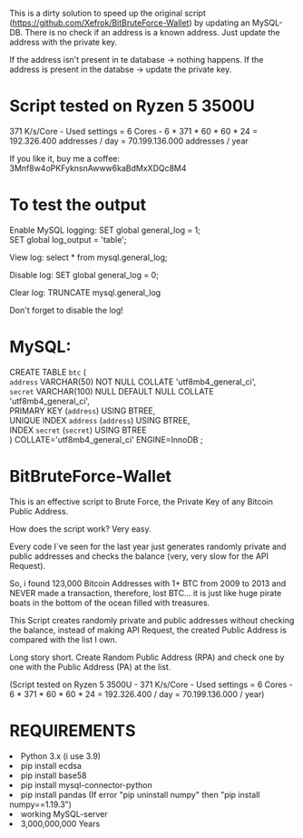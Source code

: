 This is a dirty solution to speed up the original script (https://github.com/Xefrok/BitBruteForce-Wallet) by updating an MySQL-DB. There is no check if an address is a known address. Just update the address with the private key.

If the address isn't present in te database -> nothing happens. If the address is present in the databse -> update the private key.

# Script tested on Ryzen 5 3500U
371 K/s/Core - Used settings = 6 Cores - 6 * 371 * 60 * 60 * 24 = 192.326.400 addresses / day = 70.199.136.000 addresses / year

If you like it, buy me a coffee: 3Mnf8w4oPKFyknsnAwww6kaBdMxXDQc8M4

# To test the output
Enable MySQL logging: 
SET global general_log = 1;<br>
SET global log_output = 'table';

View log:
select * from mysql.general_log;

Disable log:
SET global general_log = 0;

Clear log:
TRUNCATE mysql.general_log

Don't forget to disable the log!

# MySQL:

CREATE TABLE `btc` (<br>
	`address` VARCHAR(50) NOT NULL COLLATE 'utf8mb4_general_ci',<br>
	`secret` VARCHAR(100) NULL DEFAULT NULL COLLATE 'utf8mb4_general_ci',<br>
	PRIMARY KEY (`address`) USING BTREE,<br>
	UNIQUE INDEX `address` (`address`) USING BTREE,<br>
	INDEX `secret` (`secret`) USING BTREE<br>
)
COLLATE='utf8mb4_general_ci'
ENGINE=InnoDB
;

# BitBruteForce-Wallet
This is an effective script to Brute Force, the Private Key of any Bitcoin Public Address.

How does the script work? Very easy.

Every code I´ve seen for the last year just generates randomly private and public addresses and checks the balance (very, very slow for the API Request).

So, i found 123,000 Bitcoin Addresses with 1+ BTC from 2009 to 2013 and NEVER made a transaction, therefore, lost BTC... it is just like huge pirate boats in the bottom of the ocean filled with treasures.

This Script creates randomly private and public addresses without checking the balance, instead of making API Request, the created Public Address is compared with the list I own.

Long story short. Create Random Public Address (RPA) and check one by one with the Public Address (PA) at the list.

(Script tested on Ryzen 5 3500U - 371 K/s/Core - Used settings = 6 Cores - 6 * 371 * 60 * 60 * 24 = 192.326.400 / day = 70.199.136.000 / year)


# REQUIREMENTS
<li>Python 3.x (i use 3.9)</li>
<li>pip install ecdsa</li>
<li>pip install base58</li>
<li>pip install mysql-connector-python</li>
<li>pip install pandas (If error "pip uninstall numpy" then "pip install numpy==1.19.3")</li>
<li>working MySQL-server</li>
<li>3,000,000,000 Years</li>

